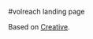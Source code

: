 #volreach landing page

Based on [Creative](http://startbootstrap.com/template-overviews/creative/).
